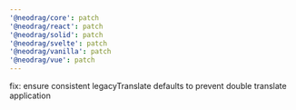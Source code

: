 ```yaml
---
'@neodrag/core': patch
'@neodrag/react': patch
'@neodrag/solid': patch
'@neodrag/svelte': patch
'@neodrag/vanilla': patch
'@neodrag/vue': patch
---
```


fix: ensure consistent legacyTranslate defaults to prevent double translate application
